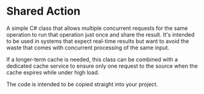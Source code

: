 # Shared Action

A simple C# class that allows multiple concurrent requests for the same operation to run that operation just once and share the result.
It's intended to be used in systems that expect real-time results but want to avoid the waste that comes with concurrent processing of the same input.

If a longer-term cache is needed, this class can be combined with a dedicated cache service to ensure only one request to the source when the cache expires while under high load.

The code is intended to be copied straight into your project.
